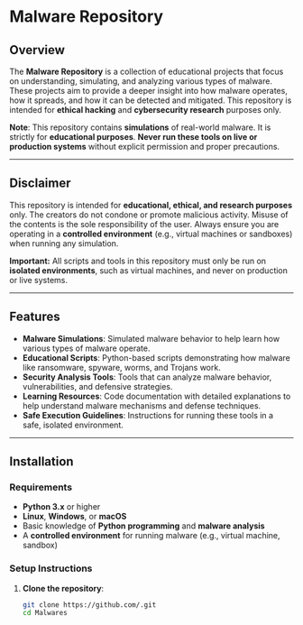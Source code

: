# Malware Repository

## Overview

The **Malware Repository** is a collection of educational projects that focus on understanding, simulating, and analyzing various types of malware. These projects aim to provide a deeper insight into how malware operates, how it spreads, and how it can be detected and mitigated. This repository is intended for **ethical hacking** and **cybersecurity research** purposes only.

**Note**: This repository contains **simulations** of real-world malware. It is strictly for **educational purposes**. **Never run these tools on live or production systems** without explicit permission and proper precautions.

---

## Disclaimer

This repository is intended for **educational, ethical, and research purposes** only. The creators do not condone or promote malicious activity. Misuse of the contents is the sole responsibility of the user. Always ensure you are operating in a **controlled environment** (e.g., virtual machines or sandboxes) when running any simulation.

**Important:** All scripts and tools in this repository must only be run on **isolated environments**, such as virtual machines, and never on production or live systems.

---

## Features

- **Malware Simulations**: Simulated malware behavior to help learn how various types of malware operate.
- **Educational Scripts**: Python-based scripts demonstrating how malware like ransomware, spyware, worms, and Trojans work.
- **Security Analysis Tools**: Tools that can analyze malware behavior, vulnerabilities, and defensive strategies.
- **Learning Resources**: Code documentation with detailed explanations to help understand malware mechanisms and defense techniques.
- **Safe Execution Guidelines**: Instructions for running these tools in a safe, isolated environment.

---

## Installation

### Requirements

- **Python 3.x** or higher
- **Linux**, **Windows**, or **macOS**
- Basic knowledge of **Python programming** and **malware analysis**
- A **controlled environment** for running malware (e.g., virtual machine, sandbox)

### Setup Instructions

1. **Clone the repository**:
   ```bash
   git clone https://github.com/.git
   cd Malwares
